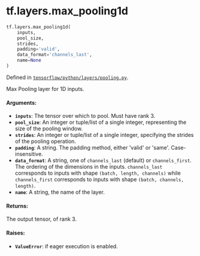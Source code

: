 <div itemscope itemtype="http://developers.google.com/ReferenceObject">
<meta itemprop="name" content="tf.layers.max_pooling1d" />
</div>

# tf.layers.max_pooling1d

``` python
tf.layers.max_pooling1d(
    inputs,
    pool_size,
    strides,
    padding='valid',
    data_format='channels_last',
    name=None
)
```



Defined in [`tensorflow/python/layers/pooling.py`](https://www.tensorflow.org/code/tensorflow/python/layers/pooling.py).

Max Pooling layer for 1D inputs.

#### Arguments:

* <b>`inputs`</b>: The tensor over which to pool. Must have rank 3.
* <b>`pool_size`</b>: An integer or tuple/list of a single integer,
    representing the size of the pooling window.
* <b>`strides`</b>: An integer or tuple/list of a single integer, specifying the
    strides of the pooling operation.
* <b>`padding`</b>: A string. The padding method, either 'valid' or 'same'.
    Case-insensitive.
* <b>`data_format`</b>: A string, one of `channels_last` (default) or `channels_first`.
    The ordering of the dimensions in the inputs.
    `channels_last` corresponds to inputs with shape
    `(batch, length, channels)` while `channels_first` corresponds to
    inputs with shape `(batch, channels, length)`.
* <b>`name`</b>: A string, the name of the layer.


#### Returns:

The output tensor, of rank 3.


#### Raises:

* <b>`ValueError`</b>: if eager execution is enabled.